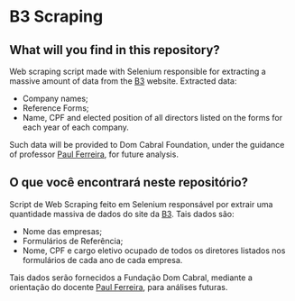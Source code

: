 # B3 Scraping

## What will you find in this repository?

Web scraping script made with Selenium responsible for extracting a massive amount of data from the [B3](http://www.b3.com.br/pt_br/) website. Extracted data:
* Company names;
* Reference Forms;
* Name, CPF and elected position of all directors listed on the forms for each year of each company.

Such data will be provided to Dom Cabral Foundation, under the guidance of professor [Paul Ferreira](https://www.fdc.org.br/sobreafdc/professores/paul-ferreira), for future analysis.
 
## O que você encontrará neste repositório?

Script de Web Scraping feito em Selenium responsável por extrair uma quantidade massiva de dados do site da [B3](http://www.b3.com.br/pt_br/). Tais dados são:
* Nome das empresas;
* Formulários de Referência;
* Nome, CPF e cargo eletivo ocupado de todos os diretores listados nos formulários de cada ano de cada empresa.

Tais dados serão fornecidos a Fundação Dom Cabral, mediante a orientação do docente [Paul Ferreira](https://www.fdc.org.br/sobreafdc/professores/paul-ferreira), para análises futuras.
